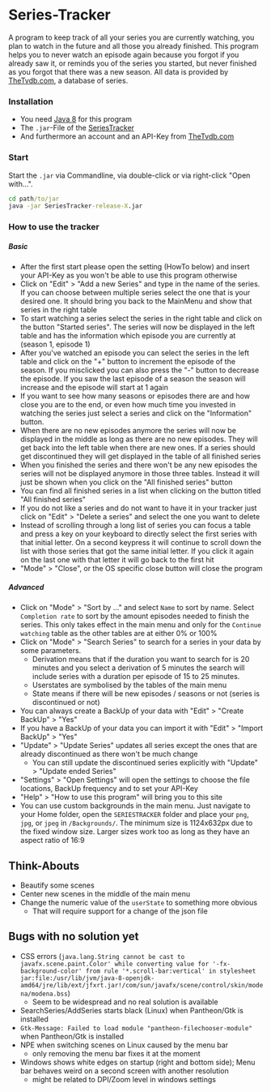 # Series-Tracker

A program to keep track of all your series you are currently watching, you plan to watch in the future and all those you already finished. This program helps you to never watch an episode again because you forgot if you already saw it, or reminds you of the series you started, but never finished as you forgot that there was a new season.
All data is provided by [TheTvdb.com](https://www.thetvdb.com/), a database of series.

### Installation
* You need [Java 8](https://java.com/de/download/manual.jsp) for this program
* The `.jar`-File of the [SeriesTracker](https://github.com/Kraisie/SeriesTracker/releases)
* And furthermore an account and an API-Key from [TheTvdb.com](https://www.thetvdb.com/member/api) 

### Start
Start the `.jar` via Commandline, via double-click or via right-click "Open with...".
```cmd
cd path/to/jar
java -jar SeriesTracker-release-X.jar
```

### How to use the tracker
##### Basic
* After the first start please open the setting (HowTo below) and insert your API-Key as you won't be able to use this program otherwise
* Click on "Edit" > "Add a new Series" and type in the name of the series. If you can choose between multiple series select the one that is your desired one. It should bring you back to the MainMenu and show that series in the right table
* To start watching a series select the series in the right table and click on the button "Started series". The series will now be displayed in the left table and has the information which episode you are currently at (season 1, episode 1)
* After you've watched an episode you can select the series in the left table and click on the "+" button to increment the episode of the season. If you misclicked you can also press the "-" button to decrease the episode. If you saw the last episode of a season the season will increase and the episode will start at 1 again
* If you want to see how many seasons or episodes there are and how close you are to the end, or even how much time you invested in watching the series just select a series and click on the "Information" button.
* When there are no new episodes anymore the series will now be displayed in the middle as long as there are no new episodes. They will get back into the left table when there are new ones. If a series should get discontinued they will get displayed in the table of all finished series
* When you finished the series and there won't be any new episodes the series will not be displayed anymore in those three tables. Instead it will just be shown when you click on the "All finished series" button
* You can find all finished series in a list when clicking on the button titled "All finished series"
* If you do not like a series and do not want to have it in your tracker just click on "Edit" > "Delete a series" and select the one you want to delete
* Instead of scrolling through a long list of series you can focus a table and press a key on your keyboard to directly select the first series with that initial letter. On a second keypress it will continue to scroll down the list with those series that got the same initial letter. If you click it again on the last one with that letter it will go back to the first hit
* "Mode" > "Close", or the OS specific close button will close the program

##### Advanced
* Click on "Mode" > "Sort by ..." and select `Name` to sort by name. Select `Completion rate` to sort by the amount episodes needed to finish the series. This only takes effect in the main menu and only for the `Continue watching` table as the other tables are at either 0% or 100%
* Click on "Mode" > "Search Series" to search for a series in your data by some parameters.
    * Derivation means that if the duration you want to search for is 20 minutes and you select a derivation of 5 minutes the search will include series with a duration per episode of 15 to 25 minutes.
    * Userstates are symbolised by the tables of the main menu
    * State means if there will be new episodes / seasons or not (series is discontinued or not)
* You can always create a BackUp of your data with "Edit" > "Create BackUp" > "Yes"
* If you have a BackUp of your data you can import it with "Edit" > "Import BackUp" > "Yes"
* "Update" > "Update Series" updates all series except the ones that are already discontinued as there won't be much change
    * You can still update the discontinued series explicitly with "Update" > "Update ended Series"
* "Settings" > "Open Settings" will open the settings to choose the file locations, BackUp frequency and to set your API-Key
* "Help" > "How to use this program" will bring you to this site
* You can use custom backgrounds in the main menu. Just navigate to your Home folder, open the `SERIESTRACKER` folder and place your `png`, `jpg`, or `jpeg` in `/Backgrounds/`. The minimum size is 1124x632px due to the fixed window size. Larger sizes work too as long as they have an aspect ratio of 16:9

## Think-Abouts
* Beautify some scenes
* Center new scenes in the middle of the main menu 
* Change the numeric value of the `userState` to something more obvious
    * That will require support for a change of the json file

## Bugs with no solution yet
* CSS errors (`java.lang.String cannot be cast to javafx.scene.paint.Color' while converting value for '-fx-background-color' from rule '*.scroll-bar:vertical' in stylesheet jar:file:/usr/lib/jvm/java-8-openjdk-amd64/jre/lib/ext/jfxrt.jar!/com/sun/javafx/scene/control/skin/modena/modena.bss`)
    * Seem to be widespread and no real solution is available
* SearchSeries/AddSeries starts black (Linux) when Pantheon/Gtk is installed
* `Gtk-Message: Failed to load module "pantheon-filechooser-module"` when Pantheon/Gtk is installed
* NPE when switching scenes on Linux caused by the menu bar
    * only removing the menu bar fixes it at the moment
* Windows shows white edges on startup (right and bottom side); Menu bar behaves weird on a second screen with another resolution
    * might be related to DPI/Zoom level in windows settings